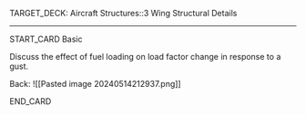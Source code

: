 TARGET_DECK: Aircraft Structures::3 Wing Structural Details

---

START_CARD
Basic


Discuss the effect of fuel loading on load factor change in response to a gust.

Back: 
![[Pasted image 20240514212937.png]]
<!--ID: 1716056960417-->
END_CARD

